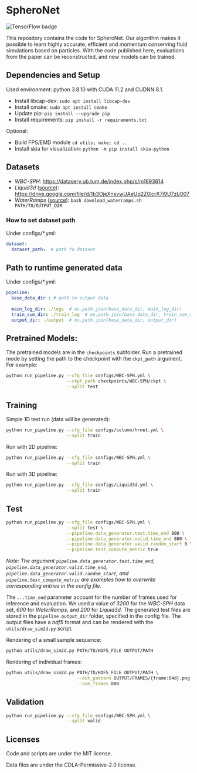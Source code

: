 # SpheroNet

![TensorFlow badge](https://img.shields.io/badge/TensorFlow-supported-brightgreen?style=flat&logo=tensorflow)

This repository contains the code for SpheroNet. Our algorithm makes it possible to learn highly accurate, efficient and momentum conserving fluid simulations based on particles.
With the code published here, evaluations from the paper can be reconstructed, and new models can be trained.

## Dependencies and Setup

Used environment: python 3.8.10 with CUDA 11.2 and CUDNN 8.1.
- Install libcap-dev: ```sudo apt install libcap-dev```
- Install cmake: ```sudo apt install cmake```
- Update pip: ```pip install --upgrade pip```
- Install requirements: ```pip install -r requirements.txt```

Optional: 
- Build FPS/EMD module ```cd utils; make; cd ..```
- Install skia for visualization: ```python -m pip install skia-python```

## Datasets

- *WBC-SPH*: https://dataserv.ub.tum.de/index.php/s/m1693614
- *Liquid3d* ([source](https://github.com/isl-org/DeepLagrangianFluids)): https://drive.google.com/file/d/1b3OjeXnsvwUAeUq2Z0lcrX7j9U7zLO07
- *WaterRamps* ([source](https://github.com/deepmind/deepmind-research/tree/master/learning_to_simulate)): ```bash download_waterramps.sh PATH/TO/OUTPUT_DIR```

### How to set dataset path

Under configs/*.yml:

```yaml
dataset:
  dataset_path:  # path to dataset
```

## Path to runtime generated data

Under configs/*.yml:

```yaml
pipeline:
  base_data_dir : # path to output data
  
  main_log_dir: ./logs  # os.path.join(base_data_dir, main_log_dir)
  train_sum_dir: ./train_log  # os.path.join(base_data_dir, train_sum_dir)
  output_dir: ./output  # os.path.join(base_data_dir, output_dir)
```

## Pretrained Models:

The pretrained models are in the ```checkpoints``` subfolder.
Run a pretrained mode by setting the path to the checkpoint with the ```ckpt_path``` argument.
For example:
```bash
python run_pipeline.py --cfg_file configs/WBC-SPH.yml \
                       --ckpt_path checkpoints/WBC-SPH/ckpt \
                       --split test
```

## Training

Simple 1D test run (data will be generated):
```bash
python run_pipeline.py --cfg_file configs/column/hrnet.yml \
                       --split train
```

Run with 2D pipeline:
```bash
python run_pipeline.py --cfg_file configs/WBC-SPH.yml \
                       --split train
```

Run with 3D pipeline:
```bash
python run_pipeline.py --cfg_file configs/Liquid3d.yml \
                       --split train
```

## Test

```bash
python run_pipeline.py --cfg_file configs/WBC-SPH.yml \
                       --split test \
                       --pipeline.data_generator.test.time_end 800 \
                       --pipeline.data_generator.valid.time_end 800 \
                       --pipeline.data_generator.valid.random_start 0 \
                       --pipeline.test_compute_metric true
```
*Note: The argument ```pipeline.data_generator.test.time_end```, ```pipeline.data_generator.valid.time_end```, ```pipeline.data_generator.valid.random_start```, and ```pipeline.test_compute_metric``` are examples how to overwrite corresponding entries in the config file.*

The ```...time_end``` parameter account for the number of frames used for inference and evaluation. We used a value of *3200* for the *WBC-SPH* data set, *600* for *WaterRamps*, and *200* for *Liquid3d*.
The generated test files are stored in the ```pipeline.output_dir``` folder, specified in the config file. The output files have a *hdf5* format and can be rendered with the ```utils/draw_sim2d.py``` script.

Rendering of a small sample sequence:
```bash
python utils/draw_sim2d.py PATH/TO/HDF5_FILE OUTPUT/PATH
```

Rendering of individual frames:
```bash
python utils/draw_sim2d.py PATH/TO/HDF5_FILE OUTPUT/PATH \
                           --out_pattern OUTPUT/FRAMES/{frame:04d}.png \
                           --num_frames 800
```

## Validation

```bash
python run_pipeline.py --cfg_file configs/WBC-SPH.yml \
                       --split valid
```

## Licenses
Code and scripts are under the MIT license.

Data files are under the CDLA-Permissive-2.0 license.
